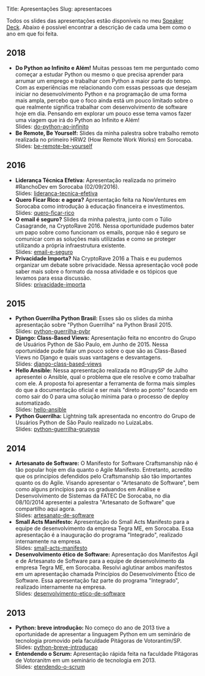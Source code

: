 Title: Apresentações
Slug: apresentacoes


Todos os slides das apresentações estão disponíveis no meu [Speaker
Deck](https://speakerdeck.com/cacarrara). Abaixo é possível encontrar a
descrição de cada uma bem como o ano em que foi feita.  


## 2018
* **Do Python ao Infinito e Além!** Muitas pessoas tem me perguntado como
  começar a estudar Python ou mesmo o que precisa aprender para arrumar um
  emprego e trabalhar com Python a maior parte do tempo. Com as experiências me
  relacionando com essas pessoas que desejam iniciar no desenvolvimento Python e
  na programação de uma forma mais ampla, percebo que o foco ainda está um pouco
  limitado sobre o que realmente significa trabalhar com desenvolvimento de
  software hoje em dia. Pensando em explorar um pouco esse tema vamos fazer uma
  viagem que irá do Python ao Infinito e Além!  
  Slides: [do-python-ao-infinito](https://speakerdeck.com/cacarrara/do-python-ao-infinito-e-alem)  
* **Be Remote, Be Yourself:** Slides da minha palestra sobre trabalho remoto
  realizada no primeiro HRW2 (How Remote Work Works) em Sorocaba.  
  Slides: [be-remote-be-yourself](https://speakerdeck.com/cacarrara/be-remote-be-yourself)  
## 2016
* **Liderança Técnica Efetiva:** Apresentação realizada no primeiro #RanchoDev
  em Sorocaba (02/09/2016).  
  Slides: [lideranca-tecnica-efetiva](https://speakerdeck.com/cacarrara/lideranca-tecnica-efetiva)  
* **Quero Ficar Rico: e agora?** Apresentação feita na NowVentures em Sorocaba
  como introdução à educação financeira e investimentos.  
  Slides: [quero-ficar-rico](https://speakerdeck.com/cacarrara/quero-ficar-rico-e-agora)
* **O email é seguro?** Slides da minha palestra, junto com o Túlio Casagrande,
  na CryptoRave 2016. Nessa oportunidade pudemos bater um papo sobre como
  funcionam os emails, porque não é seguro se comunicar com as soluções mais
  utilizadas e como se proteger utilizando a própria infraestrutura existente.  
  Slides: [email-e-seguro](https://speakerdeck.com/cacarrara/email-e-seguro)  
* **Privacidade Importa?** Na CryptoRave 2016 a Thais e eu pudemos organizar um
  debate sobre privacidade. Nessa apresentação você pode saber mais sobre o
  formato da nossa atividade e os tópicos que levamos para essa discussão.  
  Slides: [privacidade-importa](https://speakerdeck.com/cacarrara/privacidade-importa)  
## 2015
* **Python Guerrilha Python Brasil:** Esses são os slides da minha apresentação
  sobre "Python Guerrilha" na Python Brasil 2015.  
  Slides: [python-guerrilha-pybr](https://speakerdeck.com/cacarrara/python-guerrilha-python-brasil-2015)  
* **Django: Class-Based Views:** Apresentação feita no encontro do Grupo de
  Usuários Python de São Paulo, em Junho de 2015. Nessa oportunidade pude falar
  um pouco sobre o que são as Class-Based Views no Django e quais suas vantagens
  e desvantagens.  
  Slides: [django-class-based-views](https://speakerdeck.com/cacarrara/django-class-based-views)  
* **Hello Ansible:** Nessa apresentação realizada no #GrupySP de Julho
  apresentei o Ansible, qual o problema que ele resolve e como trabalhar com
  ele. A proposta foi apresentar a ferramenta de forma mais simples do que a
  documentação oficial e ser mais "direto ao ponto" focando em como sair do 0
  para uma solução mínima para o processo de deploy automatizado.  
  Slides: [hello-ansible](https://speakerdeck.com/cacarrara/hello-ansible-vamos-dar-os-primeiros-passos)  
* **Python Guerrilha:** Lightning talk apresentada no encontro do Grupo de
  Usuários Python de São Paulo realizado no LuizaLabs.  
  Slides: [python-guerrilha-grupysp](https://speakerdeck.com/cacarrara/python-guerrilha-levando-alegria-para-ambientes-burocraticos)  
## 2014
* **Artesanato de Software:** O Manifesto for Software Craftsmanship não é tão
  popular hoje em dia quanto o Agile Manifesto. Entretanto, acredito que os
  princípios defendidos pelo Craftsmanship são tão importantes quanto os do
  Agile. Visando apresentar o "Artesanato de Software", bem como alguns
  princípios para os graduandos em Análise e Desenvolvimento de Sistemas da
  FATEC De Sorocaba, no dia 08/10/2014 apresentei a palestra "Artesanato de
  Software" que compartilho aqui agora.  
  Slides: [artesanato-de-software](https://speakerdeck.com/cacarrara/artesanato-de-software-fatec-sorocaba)  
* **Small Acts Manifesto:** Apresentação do Small Acts Manifesto para a equipe
  de desenvolvimento da empresa Tegra ME, em Sorocaba. Essa apresentação é a
  inauguração do programa "Integrado", realizado internamente na empresa.  
  Slides: [small-acts-manifesto](https://speakerdeck.com/cacarrara/small-acts-manifesto)  
* **Desenvolvimento ético de Software:** Apresentação dos Manifestos Ágil e de
  Artesanato de Software para a equipe de desenvolvimento da empresa Tegra ME,
  em Sorocaba. Resolvi aglutinar ambos manifestos em um apresentação chamada
  Princípios do Desenvolvimento Ético de Software. Essa apresentação faz parte
  do programa "Integrado", realizado internamente na empresa.  
  Slides: [desenvolvimento-etico-de-software](https://speakerdeck.com/cacarrara/desenvolvimento-etico-de-software)  
## 2013
* **Python: breve introdução:** No começo do ano de 2013 tive a oportunidade de
  apresentar a linguagem Python em um seminário de tecnologia promovido pela
  faculdade Pitágoras de Votorantim/SP.  
  Slides: [python-breve-introducao](https://speakerdeck.com/cacarrara/python-breve-introducao)  
* **Entendendo o Scrum:** Apresentação rápida feita na faculdade Pitágoras de
  Votoranitm em um seminário de tecnologia em 2013.  
  Slides: [etendendo-o-scrum](https://speakerdeck.com/cacarrara/entendendo-o-scrum)  
